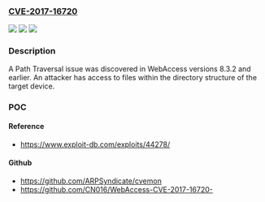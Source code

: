 ### [CVE-2017-16720](https://cve.mitre.org/cgi-bin/cvename.cgi?name=CVE-2017-16720)
![](https://img.shields.io/static/v1?label=Product&message=Advantech%20WebAccess&color=blue)
![](https://img.shields.io/static/v1?label=Version&message=Advantech%20WebAccess%20&color=brightgreen)
![](https://img.shields.io/static/v1?label=Vulnerability&message=CWE-22&color=brightgreen)

### Description

A Path Traversal issue was discovered in WebAccess versions 8.3.2 and earlier. An attacker has access to files within the directory structure of the target device.

### POC

#### Reference
- https://www.exploit-db.com/exploits/44278/

#### Github
- https://github.com/ARPSyndicate/cvemon
- https://github.com/CN016/WebAccess-CVE-2017-16720-

